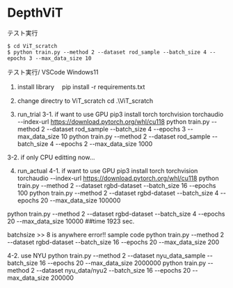 # DepthViT

テスト実行
```
$ cd ViT_scratch
$ python train.py --method 2 --dataset rod_sample --batch_size 4 --epochs 3 --max_data_size 10
```

テスト実行/ VSCode Windows11
1. install library
　pip install -r requirements.txt

2. change directry to ViT_scratch
 cd .\ViT_scratch

3. run_trial
3-1. if want to use GPU
 pip3 install torch torchvision torchaudio --index-url https://download.pytorch.org/whl/cu118
 python train.py --method 2 --dataset rod_sample --batch_size 4 --epochs 3 --max_data_size 10 
 python train.py --method 2 --dataset rod_sample --batch_size 4 --epochs 2 --max_data_size 1000

3-2. if only CPU
 editting now...

4. run_actual
4-1. if want to use GPU
 pip3 install torch torchvision torchaudio --index-url https://download.pytorch.org/whl/cu118
 python train.py --method 2 --dataset rgbd-dataset --batch_size 16 --epochs 100 
 python train.py --method 2 --dataset rgbd-dataset --batch_size 4 --epochs 20 --max_data_size 100000

 python train.py --method 2 --dataset rgbd-dataset --batch_size 4 --epochs 20 --max_data_size 10000 ##time 1923 sec.
 
 batchsize >> 8 is anywhere error!!
 sample code  python train.py --method 2 --dataset rgbd-dataset --batch_size 16 --epochs 20 --max_data_size 200 

 4-2. use NYU
 python train.py --method 2 --dataset nyu_data_sample --batch_size 16 --epochs 20 --max_data_size 2000000
 python train.py --method 2 --dataset nyu_data/nyu2 --batch_size 16 --epochs 20 --max_data_size 200000

